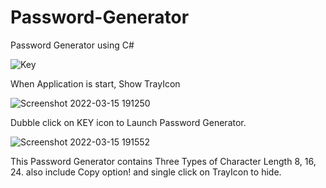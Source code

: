 # Password-Generator
Password Generator using C#

![Key](https://user-images.githubusercontent.com/84669955/158392570-d3a096ea-0f32-4d23-b596-094afd835c2c.png)

When Application is start, Show TrayIcon

![Screenshot 2022-03-15 191250](https://user-images.githubusercontent.com/84669955/158390822-01d2489f-7883-4f09-8c7d-6099444f7c06.png)

Dubble click on KEY icon to Launch Password Generator.

![Screenshot 2022-03-15 191552](https://user-images.githubusercontent.com/84669955/158391559-8def46cb-800c-4ae5-aae8-ea86b874a5ef.png)

This Password Generator contains Three Types of Character Length 8, 16, 24. also include Copy option!
and single click on TrayIcon to hide. 
